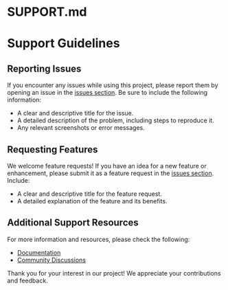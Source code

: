 # SUPPORT.md

# Support Guidelines

## Reporting Issues
If you encounter any issues while using this project, please report them by opening an issue in the [issues section](https://github.com/github/panda-79/issues). Be sure to include the following information:
- A clear and descriptive title for the issue.
- A detailed description of the problem, including steps to reproduce it.
- Any relevant screenshots or error messages.

## Requesting Features
We welcome feature requests! If you have an idea for a new feature or enhancement, please submit it as a feature request in the [issues section](https://github.com/github/panda-79/issues). Include:
- A clear and descriptive title for the feature request.
- A detailed explanation of the feature and its benefits.

## Additional Support Resources
For more information and resources, please check the following:
- [Documentation](https://github.com/github/panda-79/wiki)
- [Community Discussions](https://github.com/github/panda-79/discussions)

Thank you for your interest in our project! We appreciate your contributions and feedback.